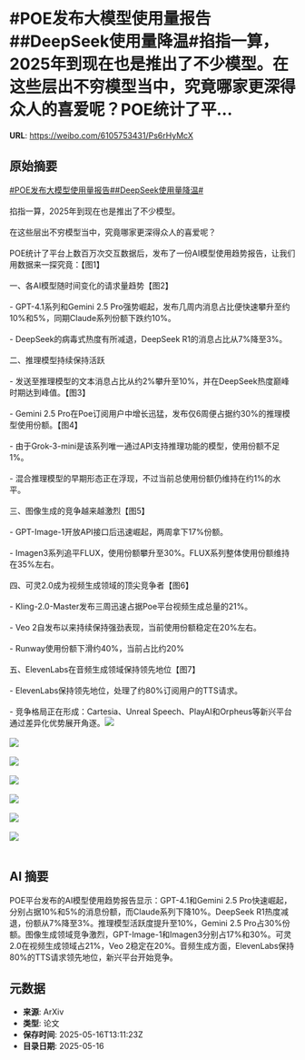 # #POE发布大模型使用量报告##DeepSeek使用量降温#掐指一算，2025年到现在也是推出了不少模型。在这些层出不穷模型当中，究竟哪家更深得众人的喜爱呢？POE统计了平...

**URL**: https://weibo.com/6105753431/Ps6rHyMcX

## 原始摘要

<a href="https://m.weibo.cn/search?containerid=231522type%3D1%26t%3D10%26q%3D%23POE%E5%8F%91%E5%B8%83%E5%A4%A7%E6%A8%A1%E5%9E%8B%E4%BD%BF%E7%94%A8%E9%87%8F%E6%8A%A5%E5%91%8A%23&amp;extparam=%23POE%E5%8F%91%E5%B8%83%E5%A4%A7%E6%A8%A1%E5%9E%8B%E4%BD%BF%E7%94%A8%E9%87%8F%E6%8A%A5%E5%91%8A%23" data-hide=""><span class="surl-text">#POE发布大模型使用量报告#</span></a><a href="https://m.weibo.cn/search?containerid=231522type%3D1%26t%3D10%26q%3D%23DeepSeek%E4%BD%BF%E7%94%A8%E9%87%8F%E9%99%8D%E6%B8%A9%23&amp;extparam=%23DeepSeek%E4%BD%BF%E7%94%A8%E9%87%8F%E9%99%8D%E6%B8%A9%23" data-hide=""><span class="surl-text">#DeepSeek使用量降温#</span></a><br><br>掐指一算，2025年到现在也是推出了不少模型。<br><br>在这些层出不穷模型当中，究竟哪家更深得众人的喜爱呢？<br><br>POE统计了平台上数百万次交互数据后，发布了一份AI模型使用趋势报告，让我们用数据来一探究竟：【图1】<br><br>一、各AI模型随时间变化的请求量趋势【图2】<br><br>- GPT-4.1系列和Gemini 2.5 Pro强势崛起，发布几周内消息占比便快速攀升至约10%和5%，同期Claude系列份额下跌约10%。<br><br>- DeepSeek的病毒式热度有所减退，DeepSeek R1的消息占比从7%降至3%。<br><br>二、推理模型持续保持活跃<br><br>- 发送至推理模型的文本消息占比从约2%攀升至10%，并在DeepSeek热度巅峰时期达到峰值。【图3】<br><br>- Gemini 2.5 Pro在Poe订阅用户中增长迅猛，发布仅6周便占据约30%的推理模型使用份额。【图4】<br><br>- 由于Grok-3-mini是该系列唯一通过API支持推理功能的模型，使用份额不足1%。<br><br>- 混合推理模型的早期形态正在浮现，不过当前总使用份额仍维持在约1%的水平。<br><br>三、图像生成的竞争越来越激烈【图5】<br><br>- GPT-Image-1开放API接口后迅速崛起，两周拿下17%份额。<br><br>- Imagen3系列追平FLUX，使用份额攀升至30%。FLUX系列整体使用份额维持在35%左右。<br><br>四、可灵2.0成为视频生成领域的顶尖竞争者【图6】<br><br>- Kling-2.0-Master发布三周迅速占据Poe平台视频生成总量的21%。<br><br>- Veo 2自发布以来持续保持强劲表现，当前使用份额稳定在20%左右。<br><br>- Runway使用份额下滑约40%，当前占比约20%<br><br>五、ElevenLabs在音频生成领域保持领先地位【图7】<br><br>- ElevenLabs保持领先地位，处理了约80%订阅用户的TTS请求。<br><br>- 竞争格局正在形成：Cartesia、Unreal Speech、PlayAI和Orpheus等新兴平台通过差异化优势展开角逐。<img style="" src="https://tvax3.sinaimg.cn/large/006Fd7o3gy1i1hgirvbawj31hc0u0asn.jpg" referrerpolicy="no-referrer"><br><br><img style="" src="https://tvax1.sinaimg.cn/large/006Fd7o3gy1i1hgit9flfj31hc0u0dt5.jpg" referrerpolicy="no-referrer"><br><br><img style="" src="https://tvax2.sinaimg.cn/large/006Fd7o3gy1i1hgitip5lj31hc0u0n5b.jpg" referrerpolicy="no-referrer"><br><br><img style="" src="https://tvax4.sinaimg.cn/large/006Fd7o3gy1i1hgiuoudaj31hc0u0dr8.jpg" referrerpolicy="no-referrer"><br><br><img style="" src="https://tvax1.sinaimg.cn/large/006Fd7o3gy1i1hgiwc9juj31hc0u07gy.jpg" referrerpolicy="no-referrer"><br><br><img style="" src="https://tvax4.sinaimg.cn/large/006Fd7o3gy1i1hgixwuuij31hc0u0alj.jpg" referrerpolicy="no-referrer"><br><br><img style="" src="https://tvax2.sinaimg.cn/large/006Fd7o3gy1i1hgizzijaj31hc0u0ajm.jpg" referrerpolicy="no-referrer"><br><br>

## AI 摘要

POE平台发布的AI模型使用趋势报告显示：GPT-4.1和Gemini 2.5 Pro快速崛起，分别占据10%和5%的消息份额，而Claude系列下降10%。DeepSeek R1热度减退，份额从7%降至3%。推理模型活跃度提升至10%，Gemini 2.5 Pro占30%份额。图像生成领域竞争激烈，GPT-Image-1和Imagen3分别占17%和30%。可灵2.0在视频生成领域占21%，Veo 2稳定在20%。音频生成方面，ElevenLabs保持80%的TTS请求领先地位，新兴平台开始竞争。

## 元数据

- **来源**: ArXiv
- **类型**: 论文
- **保存时间**: 2025-05-16T13:11:23Z
- **目录日期**: 2025-05-16
